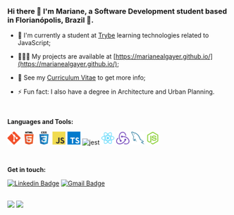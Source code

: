 ### Hi there 👋 I'm Mariane, a Software Development student based in Florianópolis, Brazil 🌴.

- 🌱 I'm currently a student at [Trybe](https://www.betrybe.com/) learning technologies related to JavaScript;

- 👩🏻‍💻 My projects are available at [https://marianealgayer.github.io/](https://marianealgayer.github.io/);

- 📄 See my [Curriculum Vitae](https://gitconnected.com/marianealgayer/resume) to get more info;

- ⚡ Fun fact: I also have a degree in Architecture and Urban Planning.

<br>

**Languages and Tools:**

<p align="left">
  <img src="https://raw.githubusercontent.com/devicons/devicon/master/icons/git/git-original.svg" alt="git" width="30" height="30"/>
  <img src="https://raw.githubusercontent.com/devicons/devicon/master/icons/html5/html5-original-wordmark.svg" alt="html5" width="30" height="30"/>
  <img src="https://raw.githubusercontent.com/devicons/devicon/master/icons/css3/css3-original-wordmark.svg" alt="css3" width="30" height="30"/> 
  <img src="https://raw.githubusercontent.com/devicons/devicon/master/icons/javascript/javascript-original.svg" alt="javascript" width="30" height="30"/>
  <img src="https://raw.githubusercontent.com/devicons/devicon/master/icons/typescript/typescript-original.svg" alt="typescript" width="30" height="30"/> 
  <img src="https://www.learnstorybook.com/intro-to-storybook/logo-jest.png" alt="jest" width="30" height="30"/>
  <img src="https://raw.githubusercontent.com/devicons/devicon/master/icons/react/react-original.svg" alt="react" width="30" height="30"/> 
  <img src="https://raw.githubusercontent.com/devicons/devicon/master/icons/redux/redux-original.svg" alt="redux" width="30" height="30"/> 
  <img src="https://raw.githubusercontent.com/devicons/devicon/master/icons/mysql/mysql-original.svg" alt="mysql" width="30" height="30"/>
  <img src="https://raw.githubusercontent.com/devicons/devicon/master/icons/nodejs/nodejs-original.svg" alt="nodejs" width="30" height="30"/>
</p>

<br>

**Get in touch:**

[![Linkedin Badge](https://img.shields.io/badge/-LinkedIn-%230077B5?style=for-the-badge&logo=linkedin&logoColor=white)](https://www.linkedin.com/in/mariane-albuquerque-algayer/)
[![Gmail Badge](https://img.shields.io/badge/Gmail-D14836?style=for-the-badge&logo=gmail&logoColor=white)](mailto:marianealgayer@gmail.com)

<br>

<div>
  <img src="https://github-readme-stats.vercel.app/api?username=MarianeAlgayer&count_private=true&show_icons=true&theme=swift&hide_border=true&hide=contribs,issues" height="140"/>
  <img src="https://github-readme-stats.vercel.app/api/top-langs/?username=MarianeAlgayer&layout=compact&count_private=true&show_icons=true&theme=swift&hide=scss&hide_border=true" height="140"/>
</div>
